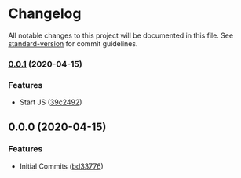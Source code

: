 # Changelog

All notable changes to this project will be documented in this file. See [standard-version](https://github.com/conventional-changelog/standard-version) for commit guidelines.

### [0.0.1](https://github.com/andyfarmerTUISHG/lighthouse-compare-tool/compare/v0.0.0...v0.0.1) (2020-04-15)


### Features

* Start JS ([39c2492](https://github.com/andyfarmerTUISHG/lighthouse-compare-tool/commit/39c2492b91af119874ab85d351cec7af6776f88e))

## 0.0.0 (2020-04-15)


### Features

* Initial Commits ([bd33776](https://github.com/andyfarmerTUISHG/lighthouse-compare-tool/commit/bd33776a4ed75192f112b960944d7656b96a154c))
